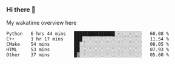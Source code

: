 ### Hi there 👋

<!--
**Jassy930/Jassy930** is a ✨ _special_ ✨ repository because its `README.md` (this file) appears on your GitHub profile.

Here are some ideas to get you started:

- 🔭 I’m currently working on ...
- 🌱 I’m currently learning ...
- 👯 I’m looking to collaborate on ...
- 🤔 I’m looking for help with ...
- 💬 Ask me about ...
- 📫 How to reach me: ...
- 😄 Pronouns: ...
- ⚡ Fun fact: ...
-->

My wakatime overview here
<!--START_SECTION:waka-->
```text
Python   6 hrs 44 mins   ███████████████░░░░░░░░░░   60.08 % 
C++      1 hr 17 mins    ███░░░░░░░░░░░░░░░░░░░░░░   11.54 % 
CMake    54 mins         ██░░░░░░░░░░░░░░░░░░░░░░░   08.05 % 
HTML     53 mins         ██░░░░░░░░░░░░░░░░░░░░░░░   07.93 % 
Other    37 mins         █▒░░░░░░░░░░░░░░░░░░░░░░░   05.60 % 
```
<!--END_SECTION:waka-->
